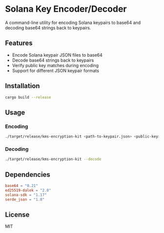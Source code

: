# Solana Key Encoder/Decoder

A command-line utility for encoding Solana keypairs to base64 and decoding base64 strings back to keypairs.

## Features

- Encode Solana keypair JSON files to base64
- Decode base64 strings back to keypairs
- Verify public key matches during encoding
- Support for different JSON keypair formats

## Installation

```bash
cargo build --release
```

## Usage

### Encoding

```bash
./target/release/kms-encryption-kit <path-to-keypair.json> <public-key>
```

### Decoding

```bash
./target/release/kms-encryption-kit --decode
```

## Dependencies

```toml
base64 = "0.21"
ed25519-dalek = "2.0"
solana-sdk = "1.17"
serde_json = "1.0"
```

## License

MIT
